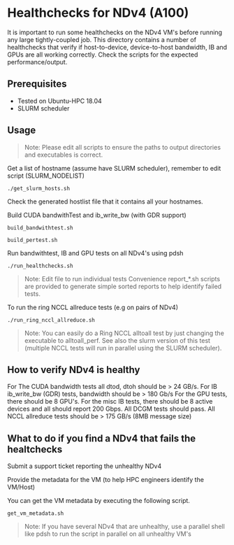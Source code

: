 # Healthchecks for NDv4 (A100)

It is important to run some healthchecks on the NDv4 VM's before running any large tightly-coupled job.
This directory contains a number of healthchecks that verify if host-to-device, device-to-host bandwidth, IB and GPUs are 
all working correctly. Check the scripts for the expected performance/output.

## Prerequisites

- Tested on Ubuntu-HPC 18.04
- SLURM scheduler


## Usage
>Note: Please edit all scripts to ensure the paths to output directories and executables is correct.

Get a list of hostname (assume have SLURM scheduler), remember to edit script (SLURM_NODELIST)
```
./get_slurm_hosts.sh
```
Check the generated hostlist file that it contains all your hostnames.

Build CUDA bandwithTest and ib_write_bw (with GDR support)
```
build_bandwithtest.sh
```
```
build_pertest.sh
```
Run bandwithtest, IB and GPU tests on all NDv4's using pdsh
```
./run_healthchecks.sh
```
>Note: Edit file to run individual tests
Convenience report_*.sh scripts are provided to generate simple sorted reports to help identify failed tests.

To run the ring NCCL allreduce tests (e.g on pairs of NDv4)
```
./run_ring_nccl_allreduce.sh
```
>Note: You can easily do a Ring NCCL alltoall test by just changing the executable to alltoall_perf.
       See also the slurm version of this test (multiple NCCL tests will run in parallel using the SLURM scheduler).

## How to verify NDv4 is healthy
For The CUDA bandwidth tests all dtod, dtoh should be > 24 GB/s.
For IB ib_write_bw (GDR) tests, bandwidth should be > 180 Gb/s
For the GPU tests, there should be 8 GPU's.
For the misc IB tests, there should be 8 active devices and all should report 200 Gbps.
All DCGM tests should pass.
All NCCL allreduce tests should be > 175 GB/s (8MB message size)


## What to do if you find a NDv4 that fails the healtchecks

Submit a support ticket reporting the unhealthy NDv4

Provide the metadata for the VM (to help HPC engineers identify the VM/Host)

You can get the VM metadata by executing the following script.
```
get_vm_metadata.sh
```
>Note: If you have several NDv4 that are unhealthy, use a parallel shell like pdsh to run the script in parallel on all unhealthy VM's

